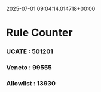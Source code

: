 2025-07-01 09:04:14.014718+00:00
# Rule Counter 
 ### UCATE : 501201

 ### Veneto : 99555

 ### Allowlist : 13930